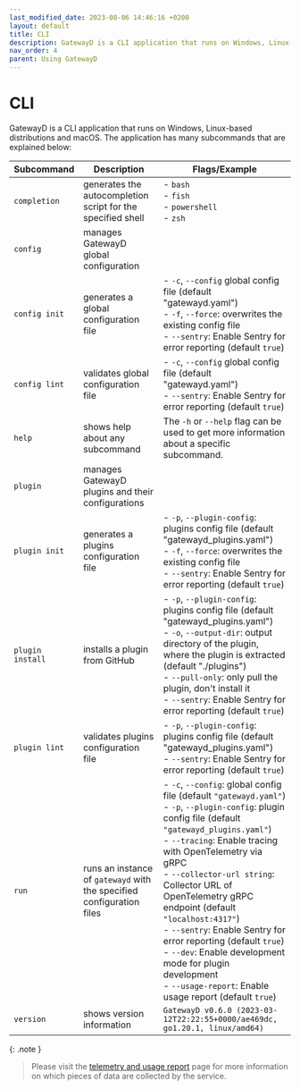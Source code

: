 ```yaml
---
last_modified_date: 2023-08-06 14:46:16 +0200
layout: default
title: CLI
description: GatewayD is a CLI application that runs on Windows, Linux-based distributions and macOS.
nav_order: 4
parent: Using GatewayD
---
```


# CLI

GatewayD is a CLI application that runs on Windows, Linux-based distributions and macOS. The application has many subcommands that are explained below:

| Subcommand       | Description                                                           | Flags/Example                                                                                                                                                                                                                                                                                                                                                                                                                                                                                                                    |
| ---------------- | --------------------------------------------------------------------- | -------------------------------------------------------------------------------------------------------------------------------------------------------------------------------------------------------------------------------------------------------------------------------------------------------------------------------------------------------------------------------------------------------------------------------------------------------------------------------------------------------------------------------- |
| `completion`     | generates the autocompletion script for the specified shell           | - `bash`<br/>- `fish`<br/>- `powershell`<br/>- `zsh`                                                                                                                                                                                                                                                                                                                                                                                                                                                                             |
| `config`         | manages GatewayD global configuration                                 |                                                                                                                                                                                                                                                                                                                                                                                                                                                                                                                                  |
| `config init`    | generates a global configuration file                                 | - `-c`, `--config` global config file (default "gatewayd.yaml")<br/>- `-f`, `--force`: overwrites the existing config file<br/>- `--sentry`: Enable Sentry for error reporting (default `true`)                                                                                                                                                                                                                                                                                                                                  |
| `config lint`    | validates global configuration file                                   | - `-c`, `--config` global config file (default "gatewayd.yaml") <br/>- `--sentry`: Enable Sentry for error reporting (default `true`)                                                                                                                                                                                                                                                                                                                                                                                            |
| `help`           | shows help about any subcommand                                       | The `-h` or `--help` flag can be used to get more information about a specific subcommand.                                                                                                                                                                                                                                                                                                                                                                                                                                       |
| `plugin`         | manages GatewayD plugins and their configurations                     |                                                                                                                                                                                                                                                                                                                                                                                                                                                                                                                                  |
| `plugin init`    | generates a plugins configuration file                                | - `-p`, `--plugin-config`: plugins config file (default "gatewayd_plugins.yaml")<br/>- `-f`, `--force`: overwrites the existing config file<br/>- `--sentry`: Enable Sentry for error reporting (default `true`)                                                                                                                                                                                                                                                                                                                 |
| `plugin install` | installs a plugin from GitHub                                         | - `-p`, `--plugin-config`: plugins config file (default "gatewayd_plugins.yaml")<br/>- `-o`, `--output-dir`: output directory of the plugin, where the plugin is extracted (default "./plugins")<br/>- `--pull-only`: only pull the plugin, don't install it<br/>- `--sentry`: Enable Sentry for error reporting (default `true`)                                                                                                                                                                                                |
| `plugin lint`    | validates plugins configuration file                                  | - `-p`, `--plugin-config`: plugins config file (default "gatewayd_plugins.yaml")<br/>- `--sentry`: Enable Sentry for error reporting (default `true`)                                                                                                                                                                                                                                                                                                                                                                            |
| `run`            | runs an instance of `gatewayd` with the specified configuration files | - `-c`, `--config`: global config file (default `"gatewayd.yaml"`)<br/>- `-p`, `--plugin-config`: plugin config file (default `"gatewayd_plugins.yaml"`)<br/>- `--tracing`: Enable tracing with OpenTelemetry via gRPC<br/>- `--collector-url string`: Collector URL of OpenTelemetry gRPC endpoint (default `"localhost:4317"`)<br/>- `--sentry`: Enable Sentry for error reporting (default `true`)<br/>- `--dev`: Enable development mode for plugin development<br/>- `--usage-report`: Enable usage report (default `true`) |
| `version`        | shows version information                                             | `GatewayD v0.6.0 (2023-03-12T22:22:55+0000/ae469dc, go1.20.1, linux/amd64)`                                                                                                                                                                                                                                                                                                                                                                                                                                                      |

{: .note }
> Please visit the [telemetry and usage report](/miscellaneous/telemetry-and-usage-report) page for more information on which pieces of data are collected by the service.
